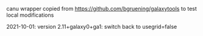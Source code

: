 canu wrapper copied from https://github.com/bgruening/galaxytools to test local modifications

2021-10-01: version 2.11+galaxy0+ga1: switch back to usegrid=false
